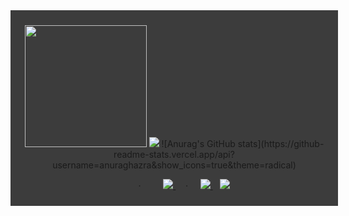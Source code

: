<article style="display: block; background-color: #3c3c3c !important;padding: 10px !important;text-align: center !important; width: 100% !important;">
  <p style="background: #3c3c3c !important;">
    <img
      src="https://www.ifactory.top/upload/2022/03/b344a96fcf9e6fb3c2911585d57f191c-c58d04cf19fb4f9aa79c17c70a259c5f.gif"
      height="195px" width="195px" />
    <img
      src="https://github-readme-stats.vercel.app/api?username=kerwin162&count_private=true&show_icons=true&bg_color=f3f3f3" />
    ![Anurag's GitHub stats](https://github-readme-stats.vercel.app/api?username=anuraghazra&show_icons=true&theme=radical)

  </p>
  <p style="background: #3c3c3c !important; padding-left: 20px;">
    &nbsp;&nbsp;&nbsp;·&nbsp;&nbsp;&nbsp;
    <a href="https://github.com/kerwin162" style="margin-left:20px">
      <img src="https://komarev.com/ghpvc/?username=kerwin162&color=brightgreen&label=👁%20Pageviews" />
    </a>&nbsp;&nbsp;&nbsp; · &nbsp;&nbsp;&nbsp;
    <a href="https://www.ifactory.top">
      <img src="https://img.shields.io/badge/📖%20Blog-www.ifactory.top-brightness.svg" />
    </a>&nbsp;&nbsp;
    <a href="mailto:wapedkj@sina.com">
      <img src="https://img.shields.io/badge/📮%20Email-wapedkj@sina.com-brightness.svg" />
    </a>
   
  </p>
</article>
